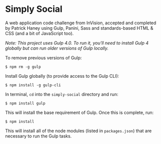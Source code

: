 # Simply Social
A web application code challenge from InVision, accepted and completed by Patrick Haney using Gulp, Panini, Sass and standards-based HTML & CSS (and a bit of JavaScript too).

*Note: This project uses Gulp 4.0. To run it, you'll need to install Gulp 4 globally but can run older versions of Gulp locally.*

To remove previous versions of Gulp:

    $ npm rm -g gulp

Install Gulp globally (to provide access to the Gulp CLI):

    $ npm install -g gulp-cli

In terminal, `cd` into the `simply-social` directory and run:

    $ npm install gulp

This will install the base requirement of Gulp. Once this is complete, run:

    $ npm install

This will install all of the node modules (listed in `packages.json`) that are necessary to run the Gulp tasks.
